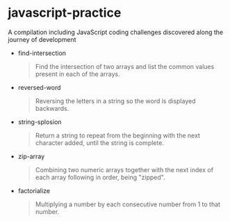 # javascript-practice

A compilation including JavaScript coding challenges discovered along the journey of development

- find-intersection

  > Find the intersection of two arrays and list the common values present in each of the arrays.

- reversed-word

  > Reversing the letters in a string so the word is displayed backwards.

- string-splosion

  > Return a string to repeat from the beginning with the next character added, until the string is complete.

- zip-array

  > Combining two numeric arrays together with the next index of each array following in order, being "zipped".

- factorialize

  > Multiplying a number by each consecutive number from 1 to that number.